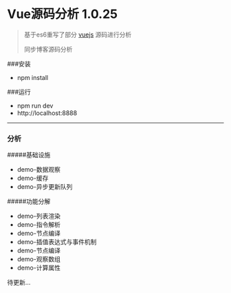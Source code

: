 # Vue源码分析 1.0.25

> 
> 基于es6重写了部分 [vuejs](http://vuejs.org) 源码进行分析
> 
> 同步博客源码分析
> 

###安装

* npm install

###运行

* npm run dev
* http://localhost:8888

****
### 分析

#####基础设施

* demo-数据观察
* demo-缓存
* demo-异步更新队列


#####功能分解

* demo-列表渲染
* demo-指令解析
* demo-节点编译
* demo-插值表达式与事件机制
* demo-节点编译
* demo-观察数组
* demo-计算属性

待更新…


